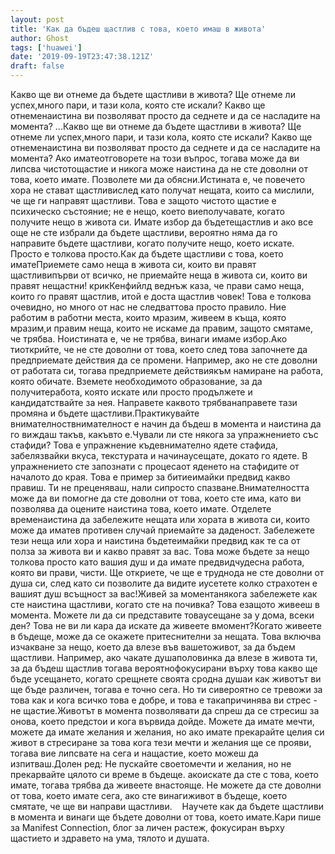 ```yaml
---
layout: post
title: 'Как да бъдеш щастлив с това, което имаш в живота'
author: Ghost
tags: ['huawei']
date: '2019-09-19T23:47:38.121Z'
draft: false
---
```


Какво ще ви отнеме да бъдете щастливи в живота? Ще отнеме ли успех,много пари, и тази кола, която сте искали? Какво ще отнеменаистина ви позволяват просто да седнете и да се насладите на момента? ...Какво ще ви отнеме да бъдете щастливи в живота? Ще отнеме ли успех,много пари, и тази кола, която сте искали? Какво ще отнеменаистина ви позволяват просто да седнете и да се насладите на момента? Ако иматеотговорете на този въпрос, тогава може да ви липсва чистотощастие и никога може наистина да не сте доволни от това, което имате. Позволете ми да обясни.Истината е, че повечето хора не стават щастливислед като получат нещата, които са мислили, че ще ги направят щастливи. Това е защото чистото щастие е психическо състояние; не е нещо, което виеполучавате, когато получите нещо в живота си. Имате избор да бъдетещастлив и ако все още не сте избрали да бъдете щастливи, вероятно няма да го направите бъдете щастливи, когато получите нещо, което искате. Просто е толкова просто.Как да бъдете щастливи с това, което иматеПриемете само неща в живота си, които ви правят щастливипърви от всичко, не приемайте неща в живота си, които ви правят нещастни! крикКенфийлд веднъж каза, че прави само неща, които го правят щастлив, итой е доста щастлив човек! Това е толкова очевидно, но много от нас не следваттова просто правило. Ние работим в работни места, които мразим, живеем в къща, която мразим,и правим неща, които не искаме да правим, защото смятаме, че трябва. Ноистината е, че не трябва, винаги имаме избор.Ако тиоткрийте, че не сте доволни от това, което след това започнете да предприемате действия да се промени. Например, ако не сте доволни от работата си, тогава предприемете действиякъм намиране на работа, която обичате. Вземете необходимото образование, за да получитеработа, която искате или просто продължете и кандидатствайте за нея. Направете каквото трябванаправете тази промяна и бъдете щастливи.Практикувайте внимателноствнимателност е начин да бъдеш в момента и наистина да го виждаш такъв, какъвто е.Чували ли сте някога за упражнението със стафиди? Това е упражнение къдевнимателно ядете стафида, забелязвайки вкуса, текстурата и начинаусещате, докато го ядете. В упражнението сте запознати с процесаот яденето на стафидите от началото до края. Това е пример за битиеимайки предвид какво правиш. Ти не преценяваш, нали сипросто спазване.Внимателността може да ви помогне да сте доволни от това, което сте има, като ви позволява да оцените наистина това, което имате. Отделете временаистина да забележите нещата или хората в живота си, които може да иматев противен случай приемайте за даденост. Забележете тези неща или хора и наистина бъдетеимайки предвид как те са от полза за живота ви и какво правят за вас. Това може бъдете за нещо толкова просто като вашия душ и да имате предвидчудесна работа, която ви прави, чисти. Ще откриете, че ще е труднода не сте доволни от душа си, след като си позволите да видите иусетете колко страхотен е вашият душ всъщност за вас!Живей за моментанякога забележете как сте наистина щастливи, когато сте на почивка? Това езащото живееш в момента. Можете ли да си представите товаусещане за у дома, всеки ден? Това не ви ли кара да искате да живеете вмомент?Когато живеете в бъдеще, може да се окажете притеснителни за нещата. Това включва изчакване за нещо, което да влезе във вашетоживот, за да бъдем щастливи. Например, ако чакате душаполовинка да влезе в живота ти, за да бъдеш щастлив тогава вероятнофокусирани върху това какво ще бъде усещането, когато срещнете своята сродна душаи как животът ви ще бъде различен, тогава е точно сега. Но ти сивероятно се тревожи за това как и кога всичко това е добре, и това е такапричинява ви стрес - не щастие.Животът в момента позволявати да спреш да се стресиш за онова, което предстои и кога вървида дойде. Можете да имате мечти, можете да имате желания и желания, но ако имате прекарайте целия си живот в стресиране за това кога тези мечти и желания ще се прояви, тогава вие липсвате на сега и нащастие, което можеш да изпитваш.Долен ред: Не пускайте своетомечти и желания, но не прекарвайте цялото си време в бъдеще. акоискате да сте с това, което имате, тогава трябва да живеете внастояще. Не можете да сте доволни от това, което имате сега, ако сте винагиживот в бъдеще, което смятате, че ще ви направи щастливи.    Научете как да бъдете щастливи в момента и винаги ще бъдете доволни от това, което имате.Кари пише за Manifest Connection, блог за личен растеж, фокусиран върху щастието и здравето на ума, тялото и душата.
